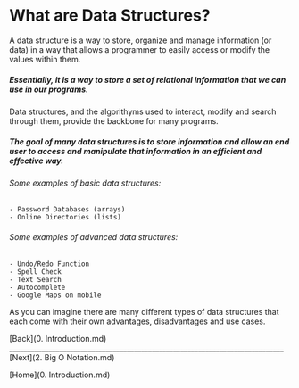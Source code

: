 # What are Data Structures?

A data structure is a way to store, organize and manage information (or data) in a way that allows a programmer to easily access or modify the values within them.

##### Essentially, it is a way to store a set of relational information that we can use in our programs.

Data structures, and the algorithyms used to interact, modify and search through them, provide the backbone for many programs.

##### The goal of many data structures is to store information and allow an end user to access and manipulate that information in an efficient and effective way.

###### Some examples of basic data structures:
    - Password Databases (arrays)
    - Online Directories (lists)

###### Some examples of advanced data structures:
    - Undo/Redo Function
    - Spell Check
    - Text Search
    - Autocomplete
    - Google Maps on mobile

As you can imagine there are many different types of data structures that each come with their own advantages, disadvantages and use cases.


[Back](0. Introduction.md) _____________________________________________________________________________ [Next](2. Big O Notation.md)

[Home](0. Introduction.md)
